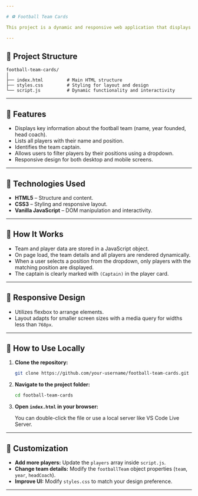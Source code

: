 ```yaml
---

# ⚽ Football Team Cards

This project is a dynamic and responsive web application that displays a football team's details and players using HTML, CSS, and JavaScript. Users can filter players based on their position (Forward, Midfielder, Defender, or Goalkeeper).

---
```


## 📁 Project Structure

```
football-team-cards/
│
├── index.html         # Main HTML structure
├── styles.css         # Styling for layout and design
└── script.js          # Dynamic functionality and interactivity
```

---

## 🚀 Features

* Displays key information about the football team (name, year founded, head coach).
* Lists all players with their name and position.
* Identifies the team captain.
* Allows users to filter players by their positions using a dropdown.
* Responsive design for both desktop and mobile screens.

---

## 🧠 Technologies Used

* **HTML5** – Structure and content.
* **CSS3** – Styling and responsive layout.
* **Vanilla JavaScript** – DOM manipulation and interactivity.

---

## 🧪 How It Works

* Team and player data are stored in a JavaScript object.
* On page load, the team details and all players are rendered dynamically.
* When a user selects a position from the dropdown, only players with the matching position are displayed.
* The captain is clearly marked with `(Captain)` in the player card.

---

## 📱 Responsive Design

* Utilizes flexbox to arrange elements.
* Layout adapts for smaller screen sizes with a media query for widths less than `768px`.

---

## 🔧 How to Use Locally

1. **Clone the repository:**

   ```bash
   git clone https://github.com/your-username/football-team-cards.git
   ```

2. **Navigate to the project folder:**

   ```bash
   cd football-team-cards
   ```

3. **Open `index.html` in your browser:**

   You can double-click the file or use a local server like VS Code Live Server.

---

## 📝 Customization

* **Add more players:** Update the `players` array inside `script.js`.
* **Change team details:** Modify the `footballTeam` object properties (`team`, `year`, `headCoach`).
* **Improve UI:** Modify `styles.css` to match your design preference.

---
